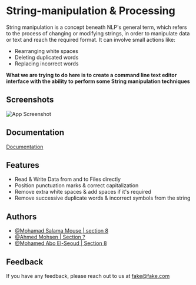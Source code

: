
# String-manipulation & Processing

 String manipulation is a concept beneath NLP's general term, which refers to the process of changing or modifying strings, in order to manipulate 
data or text and reach the required format.
 It can involve small actions like:
 - Rearranging white spaces
 - Deleting duplicated words
 - Replacing incorrect words
 
**What we are trying to do here is to create a command line text editor interface with the ability to perform some String manipulation techniques**


## Screenshots

![App Screenshot](https://via.placeholder.com/468x300?text=App+Screenshot+Here)



## Documentation

[Documentation](https://linktodocumentation)


## Features

- Read & Write Data from and to Files directly
- Position punctuation marks & correct capitalization 
- Remove extra white spaces & add spaces if it's required
- Remove successive duplicate words & incorrect symbols from the string


## Authors

- [@Mohamad Salama Mouse | section 8](https://github.com/MohamadSalamaMouse)
- [@Ahmed Mohsen   | Section  ?](https://github.com/PrinceEGY)
- [@Mohamed Abo El-Seoud | Section 8](https://github.com/MAES-Pyramids)


## Feedback

If you have any feedback, please reach out to us at fake@fake.com

